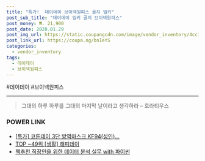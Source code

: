 ```yaml
--- 
title: "특가!  데이데이 브이넥원피스 골지 밀키" 
post_sub_title: "데이데이 밀키 골지 브이넥원피스" 
post_money: ₩. 21,900 
post_date: 2020.01.29 
post_img_url: https://static.coupangcdn.com/image/vendor_inventory/4cc1/abd1d9915552030838d9d0c23c0e44b76abfd3e01227571dadbcd6888640.jpg 
post_link_url: https://coupa.ng/bnIeYS 
categories: 
  - vendor_inventory 
tags: 
  - 데이데이 
  - 브이넥원피스 
--- 
```

  #데이데이 #브이넥원피스 
<hr> 

> 그대의 하루 하루를 그대의 마지막 날이라고 생각하라 – 호라티우스 


### POWER LINK

* <a href="https://blog.naver.com/an0733/221789654417" target="_blank">[특가] 코튼데이 3단 방역마스크 KF94(성인)...</a>
* <a href="https://blog.naver.com/an0733/221789498759" target="_blank"> TOP ~49위 [생활] 해피데이</a>
* <a href="https://blog.naver.com/fasyy4321/221790020191" target="_blank">책추천 직장인을 위한 데이터 분석 실무 with 파이썬</a>
